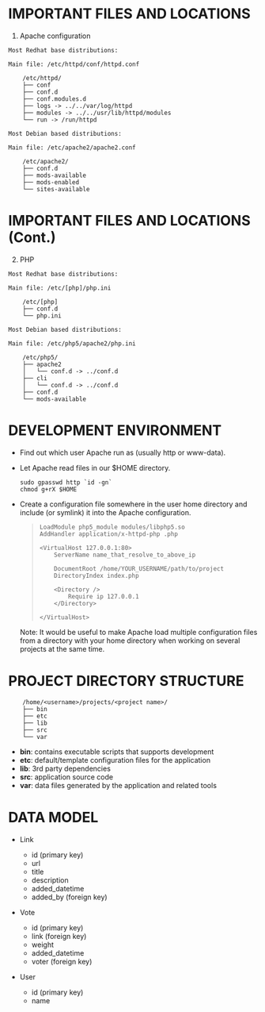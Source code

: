 # IMPORTANT FILES AND LOCATIONS

  1. Apache configuration

    Most Redhat base distributions:

    Main file: /etc/httpd/conf/httpd.conf

        /etc/httpd/
        ├── conf
        ├── conf.d
        ├── conf.modules.d
        ├── logs -> ../../var/log/httpd
        ├── modules -> ../../usr/lib/httpd/modules
        └── run -> /run/httpd

    Most Debian based distributions:

    Main file: /etc/apache2/apache2.conf

        /etc/apache2/
        ├── conf.d
        ├── mods-available
        ├── mods-enabled
        └── sites-available

# IMPORTANT FILES AND LOCATIONS (Cont.)

  2. PHP

    Most Redhat base distributions:

    Main file: /etc/[php]/php.ini

        /etc/[php]
        ├── conf.d
        └── php.ini

    Most Debian based distributions:

    Main file: /etc/php5/apache2/php.ini

        /etc/php5/
        ├── apache2
        │   └── conf.d -> ../conf.d
        ├── cli
        │   └── conf.d -> ../conf.d
        ├── conf.d
        └── mods-available

# DEVELOPMENT ENVIRONMENT

  * Find out which user Apache run as (usually http or www-data).
  * Let Apache read files in our $HOME directory.

        sudo gpasswd http `id -gn`
        chmod g+rX $HOME

  * Create a configuration file somewhere in the user home directory and include
    (or symlink) it into the Apache configuration.

    >     LoadModule php5_module modules/libphp5.so
    >     AddHandler application/x-httpd-php .php
    >
    >     <VirtualHost 127.0.0.1:80>
    >         ServerName name_that_resolve_to_above_ip
    >
    >         DocumentRoot /home/YOUR_USERNAME/path/to/project
    >         DirectoryIndex index.php
    >
    >         <Directory />
    >             Require ip 127.0.0.1
    >         </Directory>
    >
    >     </VirtualHost>

      Note: It would be useful to make Apache load multiple configuration files
      from a directory with your home directory when working on several projects
      at the same time.

# PROJECT DIRECTORY STRUCTURE

        /home/<username>/projects/<project name>/
        ├── bin
        ├── etc
        ├── lib
        ├── src
        └── var

 * __bin__: contains executable scripts that supports development
 * __etc__: default/template configuration files for the application
 * __lib__: 3rd party dependencies
 * __src__: application source code
 * __var__: data files generated by the application and related tools

# DATA MODEL


* Link
  - id (primary key)
  - url
  - title
  - description
  - added_datetime
  - added_by (foreign key)


* Vote
  - id (primary key)
  - link (foreign key)
  - weight
  - added_datetime
  - voter (foreign key)


* User
  - id (primary key)
  - name
